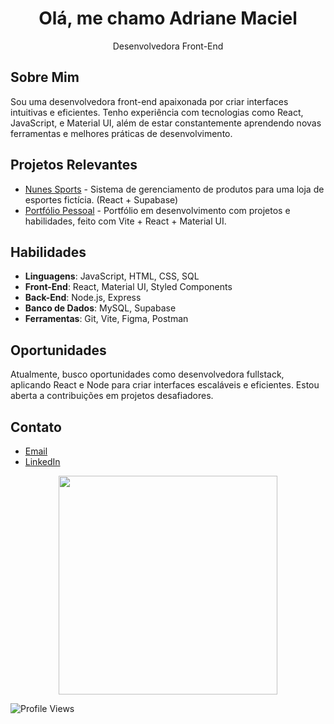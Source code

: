 <div align="center"> 
  <h1>Olá, me chamo Adriane Maciel</h1>
  <p> Desenvolvedora Front-End</p>
</div>

## Sobre Mim
Sou uma desenvolvedora front-end apaixonada por criar interfaces intuitivas e eficientes. Tenho experiência com tecnologias como React, JavaScript, e Material UI, além de estar constantemente aprendendo novas ferramentas e melhores práticas de desenvolvimento.

## Projetos Relevantes

- [Nunes Sports](https://github.com/adrianemaciel/nunes_sports) - Sistema de gerenciamento de produtos para uma loja de esportes fictícia. (React + Supabase)
- [Portfólio Pessoal](https://github.com/adrianemaciel/my-portfolio-react-2.0) - Portfólio em desenvolvimento com projetos e habilidades, feito com Vite + React + Material UI.

## Habilidades

- **Linguagens**: JavaScript, HTML, CSS, SQL
- **Front-End**: React, Material UI, Styled Components
- **Back-End**: Node.js, Express
- **Banco de Dados**: MySQL, Supabase
- **Ferramentas**: Git, Vite, Figma, Postman

## Oportunidades

Atualmente, busco oportunidades como desenvolvedora fullstack, aplicando React e Node para criar interfaces escaláveis e eficientes. Estou aberta a contribuições em projetos desafiadores.

## Contato

- [Email](mailto:contato@adrianemaciel.developer)
- [LinkedIn](https://www.linkedin.com/in/adrianemaciel)

<div align="center">
   <img width="350px" src="https://github-readme-stats.vercel.app/api/top-langs/?username=adrianemaciel&layout=compact&langs_count=7&theme=tokyonightt" />
</div>

![Profile Views](https://komarev.com/ghpvc/?username=adrianemaciel&color=blueviolet)

